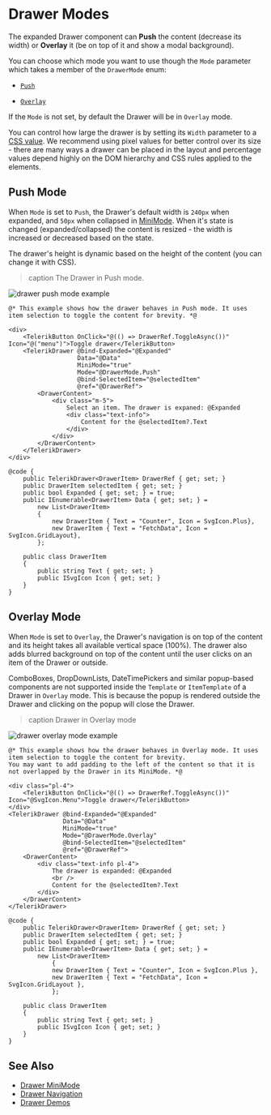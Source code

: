 
# Drawer Modes

The expanded Drawer component can **Push** the content (decrease its width) or **Overlay** it (be on top of it and show a modal background).

You can choose which mode you want to use though the `Mode` parameter which takes a member of the `DrawerMode` enum:

* [`Push`](#push-mode)

* [`Overlay`](#overlay-mode)

If the `Mode` is not set, by default the Drawer will be in `Overlay` mode.

You can control how large the drawer is by setting its `Width` parameter to a [CSS value](slug:common-features/dimensions). We recommend using pixel values for better control over its size - there are many ways a drawer can be placed in the layout and percentage values depend highly on the DOM hierarchy and CSS rules applied to the elements.

## Push Mode

When `Mode` is set to `Push`, the Drawer's default width is `240px` when expanded, and `50px` when collapsed in [MiniMode](slug:drawer-mini-mode). When it's state is changed (expanded/collapsed) the content is resized - the width is increased or decreased based on the state.

The drawer's height is dynamic based on the height of the content (you can change it with CSS).

>caption The Drawer in Push mode.

![drawer push mode example](images/drawer-modes-push-example.gif)

````RAZOR
@* This example shows how the drawer behaves in Push mode. It uses item selection to toggle the content for brevity. *@

<div>
    <TelerikButton OnClick="@(() => DrawerRef.ToggleAsync())" Icon="@("menu")">Toggle drawer</TelerikButton>
    <TelerikDrawer @bind-Expanded="@Expanded"
                   Data="@Data"
                   MiniMode="true"
                   Mode="@DrawerMode.Push"
                   @bind-SelectedItem="@selectedItem"
                   @ref="@DrawerRef">
        <DrawerContent>
            <div class="m-5">
                Select an item. The drawer is expaned: @Expanded
                <div class="text-info">
                    Content for the @selectedItem?.Text
                </div>
            </div>
        </DrawerContent>
    </TelerikDrawer>
</div>

@code {
    public TelerikDrawer<DrawerItem> DrawerRef { get; set; }
    public DrawerItem selectedItem { get; set; }
    public bool Expanded { get; set; } = true;
    public IEnumerable<DrawerItem> Data { get; set; } =
        new List<DrawerItem>
        {
            new DrawerItem { Text = "Counter", Icon = SvgIcon.Plus},
            new DrawerItem { Text = "FetchData", Icon = SvgIcon.GridLayout},
        };

    public class DrawerItem
    {
        public string Text { get; set; }
        public ISvgIcon Icon { get; set; }
    }
}
````

## Overlay Mode

When `Mode` is set to `Overlay`, the Drawer's navigation is on top of the content and its height takes all available vertical space (100%). The drawer also adds blurred background on top of the content until the user clicks on an item of the Drawer or outside.

ComboBoxes, DropDownLists, DateTimePickers and similar popup-based components are not supported inside the `Template` or `ItemTemplate` of a Drawer in `Overlay` mode. This is because the popup is rendered outside the Drawer and clicking on the popup will close the Drawer.

>caption Drawer in Overlay mode

![drawer overlay mode example](images/drawer-modes-overlay-example.gif)

````RAZOR
@* This example shows how the drawer behaves in Overlay mode. It uses item selection to toggle the content for brevity.
You may want to add padding to the left of the content so that it is not overlapped by the Drawer in its MiniMode. *@

<div class="pl-4">
    <TelerikButton OnClick="@(() => DrawerRef.ToggleAsync())" Icon="@SvgIcon.Menu">Toggle drawer</TelerikButton>
</div>
<TelerikDrawer @bind-Expanded="@Expanded"
               Data="@Data"
               MiniMode="true"
               Mode="@DrawerMode.Overlay"
               @bind-SelectedItem="@selectedItem"
               @ref="@DrawerRef">
    <DrawerContent>
        <div class="text-info pl-4">
            The drawer is expanded: @Expanded
            <br />
            Content for the @selectedItem?.Text
        </div>
    </DrawerContent>
</TelerikDrawer>

@code {
    public TelerikDrawer<DrawerItem> DrawerRef { get; set; }
    public DrawerItem selectedItem { get; set; }
    public bool Expanded { get; set; } = true;
    public IEnumerable<DrawerItem> Data { get; set; } =
        new List<DrawerItem>
            {
            new DrawerItem { Text = "Counter", Icon = SvgIcon.Plus },
            new DrawerItem { Text = "FetchData", Icon = SvgIcon.GridLayout },
            };

    public class DrawerItem
    {
        public string Text { get; set; }
        public ISvgIcon Icon { get; set; }
    }
}
````

## See Also

* [Drawer MiniMode](slug:drawer-mini-mode)
* [Drawer Navigation](slug:drawer-navigation)
* [Drawer Demos](https://demos.telerik.com/blazor-ui/drawer/overview)

